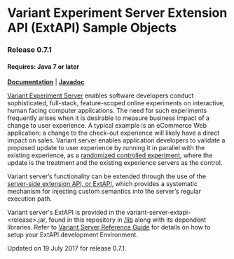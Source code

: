 # Variant Experiment Server Extension API (ExtAPI) Sample Objects
### Release 0.7.1
#### Requires: Java 7 or later

[__Documentation__](http://www.getvariant.com/docs/0-7/experiment-server/server-user-guide/#section-8) | [__Javadoc__](https://getvariant.github.io/variant-server-extapi/)

[Variant Experiment Server](http://www.getvariant.com/docs/0-7/experiment-server/server-user-guide/) enables software developers conduct sophisticated, full-stack, feature-scoped online experiments on interactive, human facing computer applications. The need for such experiments frequently arises when it is desirable to measure business impact of a change to user experience. A typical example is an eCommerce Web application: a change to the check-out experience will likely have a direct impact on sales. Variant server enables application developers to validate a proposed update to user experience by running it in parallel with the existing experience, as a [randomized controlled experiment](https://en.wikipedia.org/wiki/Randomized_controlled_trial), where the update is the treatment and the existing experience servers as the control.

Variant server’s functionality can be extended through the use of the [server-side extension API, or ExtAPI](http://www.getvariant.com/docs/0-7/experiment-server/server-user-guide/#section-8), which provides a systematic mechanism for injecting custom semantics into the server’s regular execution path. 

Variant server's ExtAPI is provided in the variant-server-extapi-\<release\>.jar, found in this repository in [/lib](https://github.com/getvariant/variant-server-extapi/tree/release/0.7.1/lib) along with its dependent libraries. Refer to [Variant Server Reference Guide](http://www.getvariant.com/docs/0-7/experiment-server/reference/#section-3.1) for details on how to setup your ExtAPI development Environment.

Updated on 19 July 2017 for release 0.7.1.
